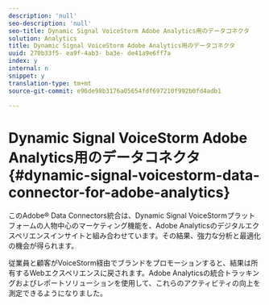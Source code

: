 ```yaml
---
description: 'null'
seo-description: 'null'
seo-title: Dynamic Signal VoiceStorm Adobe Analytics用のデータコネクタ
solution: Analytics
title: Dynamic Signal VoiceStorm Adobe Analytics用のデータコネクタ
uuid: 270b33f5- ea9f-4ab3- ba3e- de41a9e6ff7a
index: y
internal: n
snippet: y
translation-type: tm+mt
source-git-commit: e96de98b3176a05654fdf697210f992b0fd4adb1

---
```



# Dynamic Signal VoiceStorm Adobe Analytics用のデータコネクタ{#dynamic-signal-voicestorm-data-connector-for-adobe-analytics}

このAdobe® Data Connectors統合は、Dynamic Signal VoiceStormプラットフォームの人物中心のマーケティング機能を、Adobe Analyticsのデジタルエクスペリエンスインサイトと組み合わせています。その結果、強力な分析と最適化の機会が得られます。

従業員と顧客がVoiceStorm経由でブランドをプロモーションすると、結果は所有するWebエクスペリエンスに戻されます。Adobe Analyticsの統合トラッキングおよびレポートソリューションを使用して、これらのアクティビティの向上を測定できるようになりました。
